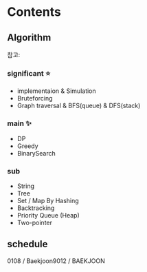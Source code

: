 # Contents

## Algorithm

참고: <!-- https://myeongmy.tistory.com/55 -->

### significant ⭐

* implementaion & Simulation
* Bruteforcing
* Graph traversal & BFS(queue) & DFS(stack)

### main ✨

* DP
* Greedy
* BinarySearch

### sub

* String
* Tree
* Set / Map By Hashing
* Backtracking
* Priority Queue (Heap)
* Two-pointer

## schedule

0108 / Baekjoon9012 / BAEKJOON
